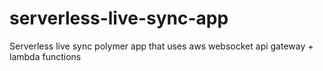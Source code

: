 # serverless-live-sync-app
Serverless live sync polymer app that uses aws websocket api gateway + lambda functions
